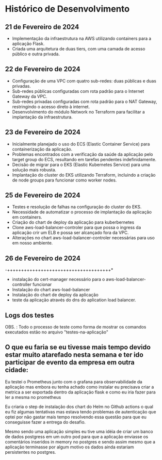 # Histórico de Desenvolvimento

## 21 de Fevereiro de 2024

- Implementação da infraestrutura na AWS utilizando containers para a aplicação Flask.
- Criada uma arquitetura de duas tiers, com uma camada de acesso público e outra privada.

## 22 de Fevereiro de 2024

- Configuração de uma VPC com quatro sub-redes: duas públicas e duas privadas.
- Sub-redes públicas configuradas com rota padrão para o Internet Gateway da VPC.
- Sub-redes privadas configuradas com rota padrão para o NAT Gateway, restringindo o acesso direto à internet.
- Desenvolvimento do módulo Network no Terraform para facilitar a implantação da infraestrutura.

## 23 de Fevereiro de 2024

- Inicialmente planejado o uso do ECS (Elastic Container Service) para containerização da aplicação.
- Problemas encontrados com a verificação da saúde da aplicação pelo target group do ECS, resultando em tarefas pendentes indefinidamente.
- Decisão de migrar para o EKS (Elastic Kubernetes Service) para uma solução mais robusta.
- Implantação do cluster do EKS utilizando Terraform, incluindo a criação de node groups para funcionar como worker nodes.

## 25 de Fevereiro de 2024

- Testes e resolução de falhas na configuração do cluster do EKS.
- Necessidade de automatizar o processo de implantação da aplicação em containers.
- Criação do chart de deploy da aplicação para kuberbernetes
- Clone aws-load-balancer-controler para que possa o ingress da aplicação crir um ELB e possa ser alcançado fora da VPC.
- Alterações no chart aws-load-balancer-controler necessárias para uso em nosso ambiente.

## 26 de Fevereiro de 2024

-+++++++++++++++++++++++++++++++++++++*
- instalação do cert-manager necessário para o aws-load-balancer-controller funcionar
- Instalação do chart aws-load-balancer 
- Instalação do chart de deploy da aplicação
- teste da aplicação através do dns do aplication load balancer.

## Logs dos testes
OBS. : Todo o processo de teste como forma de mostrar os comandos executados estão no arquivo "testes-na-aplicação"


## O que eu faria se eu tivesse mais tempo devido estar muito atarefado nesta semana e ter ido participar de evento da empresa em outra cidade:

Eu testei o Prometheus junto com o grafana para observabilidade da aplicação mas embora eu tenha achado como instalar eu precisava criar a metrica a ser exportada dentro da aplicação flask e como eu iria fazer para ler a mesma no prometheus

Eu criaria o step de instalação dos chart do Helm no Github actions o qual eu fiz algumas tentativas mas estava tendo problemas de autenticação que optei por não gastar mais tempo resolvendo essa questão para que eu conseguisse fazer a entrega do desafio.

Mesmo sendo uma aplicação simples eu tive uma idéia de criar um banco de dados postgress em um outro pod para que a aplicação enviasse os comentários inseridos in memory no postgres e sendo assim mesmo que a aplicação terminasse por algum motivo os dados ainda estariam persistentes no postgres. 